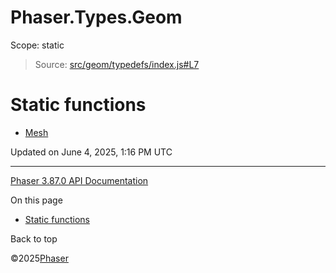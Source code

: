 # Phaser.Types.Geom

Scope:
static

> Source: [src/geom/typedefs/index.js#L7](https://github.com/phaserjs/phaser/blob/v3.87.0/src/geom/typedefs/index.js#L7)

# Static functions

* [Mesh](types-geom-mesh.md)

Updated on June 4, 2025, 1:16 PM UTC

---

[Phaser 3.87.0 API Documentation](../../index.md)

On this page

* [Static functions](#static-functions)

Back to top

©2025[Phaser](https://docs.phaser.io)
